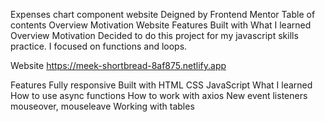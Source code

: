 Expenses chart component website
Deigned by Frontend Mentor
Table of contents
Overview
Motivation
Website
Features
Built with
What I learned
Overview
Motivation
Decided to do this project for my javascript skills practice. I focused on functions and loops.

Website
https://meek-shortbread-8af875.netlify.app

Features
Fully responsive
Built with
HTML
CSS
JavaScript
What I learned
How to use async functions
How to work with axios
New event listeners mouseover, mouseleave
Working with tables
